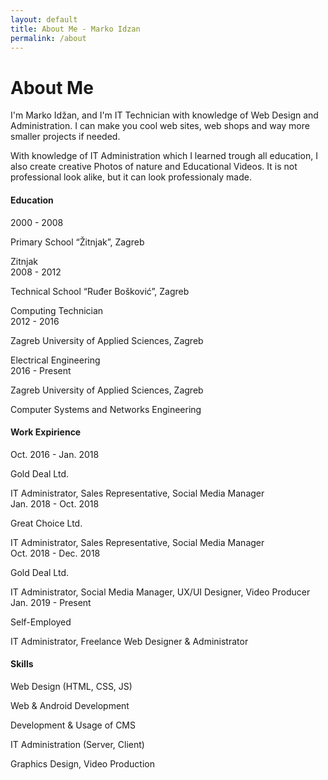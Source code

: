 ```yaml
---
layout: default
title: About Me - Marko Idzan
permalink: /about
---
```

# About Me

<div class="container">
    <div class="grid">
I'm Marko Idžan, and I'm IT Technician with knowledge of Web Design and Administration. I can make you cool web sites, web shops and way more smaller projects if needed.

With knowledge of IT Administration which I learned trough all education, I also create creative Photos of nature and Educational Videos. It is not professional look alike, but it can look professionaly made.
    </div>
    <div class="grid">
        <h4 class="subheading">Education</h4>
        <div class="timeline">
            <div class="grid">
                <span class="year">2000 - 2008</span>
                <p class="edu">Primary School “Žitnjak”, Zagreb</p>
                <span class="position">Zitnjak</span>
            </div>
            <div class="grid">
                <span class="year">2008 - 2012</span>
                <p class="edu">Technical School “Ruđer Bošković”, Zagreb</p>
                <span class="position">Computing Technician</span>
            </div>
            <div class="grid">
                <span class="year">2012 - 2016</span>
                <p class="edu">Zagreb University of Applied Sciences, Zagreb</p>
                <span class="position">Electrical Engineering</span>
            </div>
            <div class="grid">
                <span class="year">2016 - Present</span>
                <p class="edu">Zagreb University of Applied Sciences, Zagreb</p>
                <span class="position">Computer Systems and Networks Engineering</span>
            </div>
        </div>
    </div>
    <div class="grid">
        <h4 class="subheading">Work Expirience</h4>
        <div class="timeline">
            <div class="grid">
                <span class="year">Oct. 2016 - Jan. 2018</span>
                <p class="work">Gold Deal Ltd.</p>
                <span class="position">IT Administrator, Sales Representative, Social Media Manager</span>
            </div>
            <div class="grid">
                <span class="year">Jan. 2018 - Oct. 2018</span>
                <p class="work">Great Choice Ltd.</p>
                <span class="position">IT Administrator, Sales Representative, Social Media Manager</span>
            </div>
            <div class="grid">
                <span class="year">Oct. 2018 - Dec. 2018</span>
                <p class="work">Gold Deal Ltd.</p>
                <span class="position">IT Administrator, Social Media Manager, UX/UI Designer, Video Producer</span>
            </div>
            <div class="grid">
                <span class="year">Jan. 2019 - Present</span>
                <p class="work">Self-Employed</p>
                <span class="position">IT Administrator, Freelance Web Designer &amp; Administrator </span>
            </div>
        </div>
    </div>
    <div class="grid">
    <h4 class="subheading">Skills</h4>
        <div class="skills">
            <p class="skillname">Web Design (HTML, CSS, JS)</p>
            <div class="skill pro" data-exp="80%"></div>
            <p class="skillname">Web &amp; Android Development</p>
            <div class="skill basic" data-exp="40%"></div>
            <p class="skillname">Development &amp; Usage of CMS</p>
            <div class="skill pro" data-exp="80%"></div>
            <p class="skillname">IT Administration (Server, Client)</p>
            <div class="skill pro" data-exp="80%"></div>
            <p class="skillname">Graphics Design, Video Production</p>
            <div class="skill intermediate" data-exp="60%"></div>
        </div>
    </div>
</div>